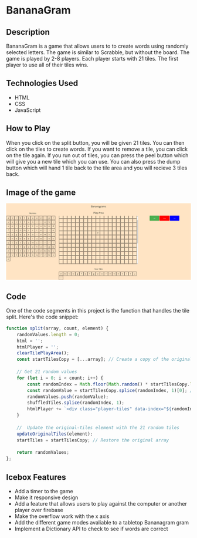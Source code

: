 # BananaGram

## Description

BananaGram is a game that allows users to to create words using randomly selected letters. The game is similar to Scrabble, but without the board. The game is played by 2-8 players. Each player starts with 21 tiles. The first player to use all of their tiles wins.

## Technologies Used

* HTML
* CSS
* JavaScript

## How to Play

When you click on the split button, you will be given 21 tiles. You can then click on the tiles to create words. If you want to remove a tile, you can click on the tile again. If you run out of tiles, you can press the peel button which will give you a new tile which you can use. You can also press the dump button which will hand 1 tile back to the tile area and you will recieve 3 tiles back.

## Image of the game

![BananaGram](image/game-screen.png)

## Code

One of the code segments in this project is the function that handles the tile split. Here's the code snippet:

```javascript
function split(array, count, element) {
    randomValues.length = 0;
    html = '';
    htmlPlayer = '';
    clearTilePlayArea();
    const startTilesCopy = [...array]; // Create a copy of the original array to avoid modifying it
    
    // Get 21 random values
    for (let i = 0; i < count; i++) {
        const randomIndex = Math.floor(Math.random() * startTilesCopy.length);
        const randomValue = startTilesCopy.splice(randomIndex, 1)[0]; // Remove the selected value from the array
        randomValues.push(randomValue);
        shuffledTiles.splice(randomIndex, 1);
        htmlPlayer += `<div class="player-tiles" data-index="${randomIndex}">${randomValue}</div>`;
    }

    //  Update the original-tiles element with the 21 random tiles
    updateOriginalTiles(element);
    startTiles = startTilesCopy; // Restore the original array
    
    return randomValues;
};
```

## Icebox Features

* Add a timer to the game
* Make it responsive design
* Add a feature that allows users to play against the computer or another player over firebase
* Make the overflow work with the x axis
* Add the different game modes avaliable to a tabletop Bananagram gram
* Implement a Dictionary API to check to see if words are correct